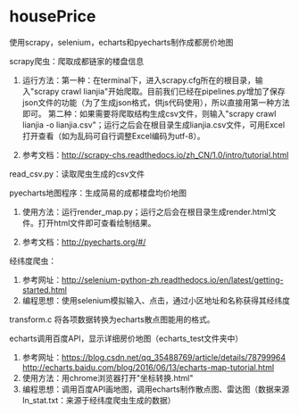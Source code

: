 # housePrice
使用scrapy，selenium，echarts和pyecharts制作成都房价地图

scrapy爬虫：爬取成都链家的楼盘信息

1. 运行方法：第一种：在terminal下，进入scrapy.cfg所在的根目录，输入"scrapy crawl lianjia"开始爬取。目前我们已经在pipelines.py增加了保存json文件的功能（为了生成json格式，供js代码使用），所以直接用第一种方法即可。
     第二种：如果需要将爬取结构生成csv文件，则输入"scrapy crawl lianjia -o lianjia.csv"；运行之后会在根目录生成lianjia.csv文件，可用Excel打开查看（如为乱码可自行调整Excel编码为utf-8）。
     
2. 参考文档：http://scrapy-chs.readthedocs.io/zh_CN/1.0/intro/tutorial.html

read_csv.py：读取爬虫生成的csv文件

pyecharts地图程序：生成简易的成都楼盘均价地图

1. 使用方法：运行render_map.py；运行之后会在根目录生成render.html文件。打开html文件即可查看绘制结果。
  
2. 参考文档：http://pyecharts.org/#/

经纬度爬虫：
1. 参考网址：http://selenium-python-zh.readthedocs.io/en/latest/getting-started.html
2. 编程思想：使用selenium模拟输入、点击，通过小区地址和名称获得其经纬度

transform.c
将各项数据转换为echarts散点图能用的格式。

echarts调用百度API，显示详细房价地图（echarts_test文件夹中）
1. 参考网址：https://blog.csdn.net/qq_35488769/article/details/78799964
            http://echarts.baidu.com/blog/2016/06/13/echarts-map-tutorial.html
2. 使用方法：用chrome浏览器打开"坐标转换.html"
3. 编程思想：调用百度API画地图，调用echarts制作散点图、雷达图（数据来源ln_stat.txt：来源于经纬度爬虫生成的数据）
